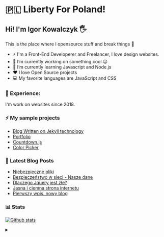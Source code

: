 # 🇵🇱 Liberty For Poland!

## Hi! I'm Igor Kowalczyk 🖐️ 
This is the place where I opensource stuff and break things :rofl:

- ⚡  I'm a Front-End Developerer and Freelancer, I love design websites. 
- 🔭 I’m currently working on something cool :wink:
- 🌱 I’m currently learning Javascript and Node.js
- ❤️ I love Open Source projects
- 💻 My favorite languages are JavaScript and CSS

### 💪 Experience:
I'm work on websites since 2018.

### ⚡ My sample projects

* [Blog Written on Jekyll technology](https://igorkowalczyk.github.io/blog)
* [Portfolio](https://igorkowalczyk.github.io)
* [Countdown.js](https://igorkowalczyk.github.io/countdown.js)
* [Color Picker](https://igorkowalczyk.github.io/color-picker)

### 📕 Latest Blog Posts
<!-- FEED-START -->
 - [Niebezpieczne pliki](https://igorkowalczyk.github.io/blog/internet/2020/07/27/Niebezpieczne-pliki)
- [Bezpieczeństwo w sieci - Nasze dane](https://igorkowalczyk.github.io/blog/internet/2020/01/22/Bezpiecze%C5%84stwo-w-sieci-nasze-dane)
- [Dlaczego Jquery jest złe?](https://igorkowalczyk.github.io/blog/internet/programowanie/javascript/2020/01/19/Dlaczego-Jquery-jest-z%C5%82e)
- [Jasna i ciemna strona internetu](https://igorkowalczyk.github.io/blog/internet/2019/12/28/Jasna-i-ciemna-strona-internetu)
- [Pierwszy wpis, nowy blog](https://igorkowalczyk.github.io/blog/offtop/2019/12/22/Pierwszy-wpis,-nowy-blog)
 <!-- FEED-END -->

### 📊 Stats
[![Github stats](https://readme-igorkowalczyk.vercel.app/api?username=IgorKowalczyk&show_icons=true&include_all_commits=true)](https://igorkowalczyk.github.io)
<!--[![Github stats](https://readme-igorkowalczyk.vercel.app/api?username=IgorKowalczyk&show_icons=true&include_all_commits=true&bg_color=222&title_color=fff&text_color=fff&icon_color=fff&hide_border=true)](https://igorkowalczyk.github.io)-->

<details>
 <summary>&nbsp;</summary>
 <h1>💔</h1>
</details>
